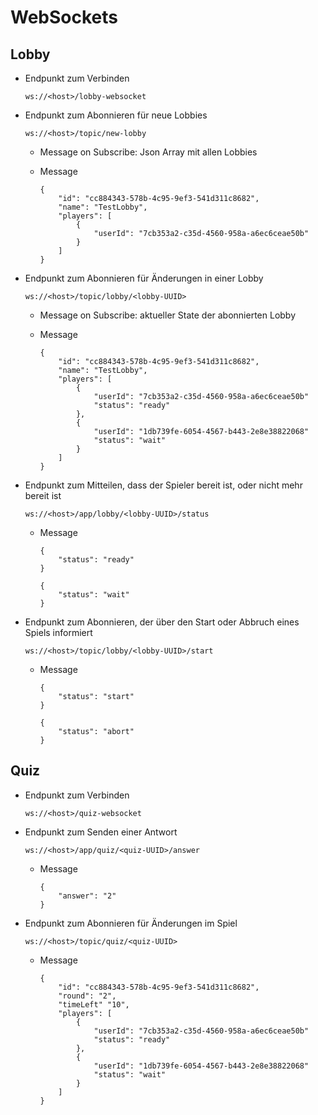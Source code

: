 # WebSockets

## Lobby

- Endpunkt zum Verbinden

      ws://<host>/lobby-websocket

- Endpunkt zum Abonnieren für neue Lobbies

      ws://<host>/topic/new-lobby

  - Message on Subscribe: Json Array mit allen Lobbies

  - Message

        {
            "id": "cc884343-578b-4c95-9ef3-541d311c8682",
            "name": "TestLobby",
            "players": [
                {
                    "userId": "7cb353a2-c35d-4560-958a-a6ec6ceae50b"
                }
            ]
        }

- Endpunkt zum Abonnieren für Änderungen in einer Lobby

      ws://<host>/topic/lobby/<lobby-UUID>

  - Message on Subscribe: aktueller State der abonnierten Lobby

  - Message

        {
            "id": "cc884343-578b-4c95-9ef3-541d311c8682",
            "name": "TestLobby",
            "players": [
                {
                    "userId": "7cb353a2-c35d-4560-958a-a6ec6ceae50b"
                    "status": "ready"
                },
                {
                    "userId": "1db739fe-6054-4567-b443-2e8e38822068"
                    "status": "wait"
                }
            ]
        }

- Endpunkt zum Mitteilen, dass der Spieler bereit ist, oder nicht mehr bereit ist

      ws://<host>/app/lobby/<lobby-UUID>/status

  - Message

        {
            "status": "ready"
        }

        {
            "status": "wait"
        }

- Endpunkt zum Abonnieren, der über den Start oder Abbruch eines Spiels informiert

      ws://<host>/topic/lobby/<lobby-UUID>/start

  - Message

        {
            "status": "start"
        }

        {
            "status": "abort"
        }

## Quiz

- Endpunkt zum Verbinden

      ws://<host>/quiz-websocket

- Endpunkt zum Senden einer Antwort

      ws://<host>/app/quiz/<quiz-UUID>/answer

  - Message

        {
            "answer": "2"
        }

- Endpunkt zum Abonnieren für Änderungen im Spiel

      ws://<host>/topic/quiz/<quiz-UUID>

  - Message

        {
            "id": "cc884343-578b-4c95-9ef3-541d311c8682",
            "round": "2",
            "timeLeft" "10",
            "players": [
                {
                    "userId": "7cb353a2-c35d-4560-958a-a6ec6ceae50b"
                    "status": "ready"
                },
                {
                    "userId": "1db739fe-6054-4567-b443-2e8e38822068"
                    "status": "wait"
                }
            ]
        }
